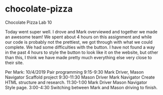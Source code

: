 # chocolate-pizza
Chocolate Pizza Lab 10 

Today went super well. I drove and Mark overviewed and together we made an awesome team! We spent about 4 hours on this assignment and while our code is probably not the prettiest, we got through with what we could complete. We had some difficulties with the button. I have not found a way in the past 4 hours to style the button to look like it on the website, but other than this, I think we have made pretty much everything else very close to their site. 

Per Mark: 
10/4/2019 Pair programming
9:15-9:30 Mark Driver, Mason Navigator  Scaffold project
9:30-11:30  Mason Driver Mark Navigator  Create HTML structure and research.
11:30-1:00    Mark Driver Mason Navigator Style page.
3:00-4:30 Switching between Mark and Mason driving to finish. 